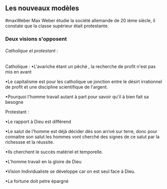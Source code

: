 ## Les nouveaux modèles

#maxWeber 
Max Weber étudie la société allemande de 20 ième siècle, il constate que la classe supérieur était protestante.


### Deux visions s'opposent

###### Catholique et protestant :

Catholique :
•L'avariche étant un pêché , la recherche de profit n'est pas mis en avant 

•Le capitalisme est pour les catholique ue jonction entre le désirt irrationnel de profit et une discipline scientifique de l'argent.

•Pourquoi l'homme travail autant à part pour savoir qu'il à bien fait sa besogne

Protestant :

•Le rapport à Dieu est différend 

•Le salut de l'homme est déjà décider dès son arrivé sur terre, donc pour connaitre son salut les hommes vont cherché des signes de ce salut par la richessse et la réussite.

•Ils cherchent le succés matériel et temporelle.

•L'homme travail en la gloire de Dieu

•Vision Individualiste se développe car on est seul face à Dieu.

•La fortune doit petre épargné



